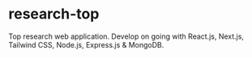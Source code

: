 # research-top
Top research web application. Develop on going with React.js, Next.js, Tailwind CSS, Node.js, Express.js &amp; MongoDB. 
